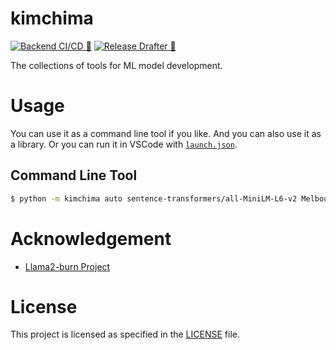 # kimchima

[![Backend CI/CD 🚀](https://github.com/Aisuko/kimchima/actions/workflows/ci.yml/badge.svg)](https://github.com/Aisuko/kimchima/actions/workflows/ci.yml)
[![Release Drafter 🚀](https://github.com/Aisuko/kimchima/actions/workflows/release-drafter.yml/badge.svg)](https://github.com/Aisuko/kimchima/actions/workflows/release-drafter.yml)

The collections of tools for ML model development.


# Usage

You can use it as a command line tool if you like. And you can also use it as a library. Or you can run it in VSCode with [`launch.json`](.vscode/launch.json).

## Command Line Tool

```bash
$ python -m kimchima auto sentence-transformers/all-MiniLM-L6-v2 Melbourne 

```



# Acknowledgement

- [Llama2-burn Project](https://github.com/Gadersd/llama2-burn/tree/main)


# License

This project is licensed as specified in the [LICENSE](./LICENSE) file.